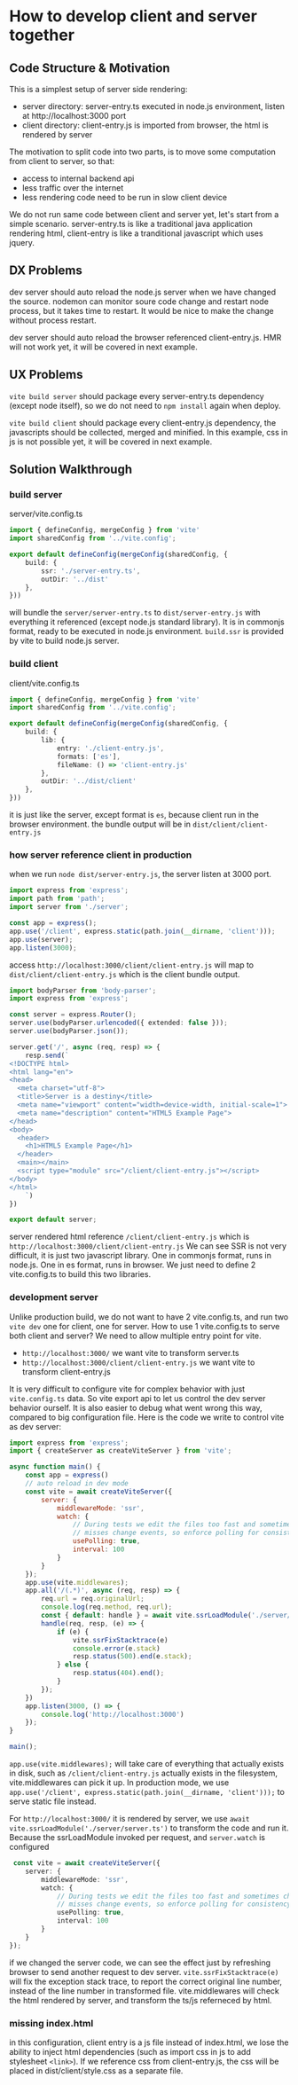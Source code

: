 # How to develop client and server together

## Code Structure & Motivation

This is a simplest setup of server side rendering:

* server directory: server-entry.ts executed in node.js environment, listen at http://localhost:3000 port
* client directory: client-entry.js is imported from browser, the html is rendered by server

The motivation to split code into two parts, is to move some computation from client to server, so that:

* access to internal backend api
* less traffic over the internet
* less rendering code need to be run in slow client device

We do not run same code between client and server yet, let's start from a simple scenario. server-entry.ts is like a traditional java application rendering html, client-entry is like a tranditional javascript which uses jquery.

## DX Problems

dev server should auto reload the node.js server when we have changed the source. nodemon can monitor soure code change and restart node process, but it takes time to restart. It would be nice to make the change without process restart.

dev server should auto reload the browser referenced client-entry.js. HMR will not work yet, it will be covered in next example.

## UX Problems

`vite build server` should package every server-entry.ts dependency (except node itself), so we do not need to `npm install` again when deploy.

`vite build client` should package every client-entry.js dependency, the javascripts should be collected, merged and minified. In this example, css in js is not possible yet, it will be covered in next example.

## Solution Walkthrough

### build server

server/vite.config.ts

```ts
import { defineConfig, mergeConfig } from 'vite'
import sharedConfig from '../vite.config';

export default defineConfig(mergeConfig(sharedConfig, {
    build: {
        ssr: './server-entry.ts',
        outDir: '../dist'
    },
}))
```

will bundle the `server/server-entry.ts` to `dist/server-entry.js` with everything it referenced (except node.js standard library). It is in commonjs format, ready to be executed in node.js environment. `build.ssr` is provided by vite to build node.js server.

### build client

client/vite.config.ts

```ts
import { defineConfig, mergeConfig } from 'vite'
import sharedConfig from '../vite.config';

export default defineConfig(mergeConfig(sharedConfig, {
    build: {
        lib: {
            entry: './client-entry.js',
            formats: ['es'],
            fileName: () => 'client-entry.js'
        },
        outDir: '../dist/client'
    },
}))
```

it is just like the server, except format is `es`, because client run in the browser environment. the bundle output will be in `dist/client/client-entry.js`

### how server reference client in production

when we run `node dist/server-entry.js`, the server listen at 3000 port.

```ts
import express from 'express';
import path from 'path';
import server from './server';

const app = express();
app.use('/client', express.static(path.join(__dirname, 'client')));
app.use(server);
app.listen(3000);
```

access `http://localhost:3000/client/client-entry.js` will map to `dist/client/client-entry.js` which is the client bundle output.

```ts
import bodyParser from 'body-parser';
import express from 'express';

const server = express.Router();
server.use(bodyParser.urlencoded({ extended: false }));
server.use(bodyParser.json());

server.get('/', async (req, resp) => {
    resp.send(`
<!DOCTYPE html>
<html lang="en">
<head>
  <meta charset="utf-8">
  <title>Server is a destiny</title>
  <meta name="viewport" content="width=device-width, initial-scale=1">
  <meta name="description" content="HTML5 Example Page">
</head>
<body>
  <header>
    <h1>HTML5 Example Page</h1>
  </header>
  <main></main>
  <script type="module" src="/client/client-entry.js"></script>
</body>
</html>
    `)
})

export default server;
```

server rendered html reference `/client/client-entry.js` which is `http://localhost:3000/client/client-entry.js`
We can see SSR is not very difficult, it is just two javascript library. One in commonjs format, runs in node.js. One in es format, runs in browser.
We just need to define 2 vite.config.ts to build this two libraries.

### development server

Unlike production build, we do not want to have 2 vite.config.ts, and run two `vite dev` one for client, one for server.
How to use 1 vite.config.ts to serve both client and server? We need to allow multiple entry point for vite.

* `http://localhost:3000/` we want vite to transform server.ts
* `http://localhost:3000/client/client-entry.js` we want vite to transform client-entry.js

It is very difficult to configure vite for complex behavior with just `vite.config.ts` data. So vite export api to let us control the dev server behavior ourself. It is also easier to debug what went wrong this way, compared to big configuration file. Here is the code we write to control vite as dev server:

```js
import express from 'express';
import { createServer as createViteServer } from 'vite';

async function main() {
    const app = express()
    // auto reload in dev mode
    const vite = await createViteServer({
        server: {
            middlewareMode: 'ssr',
            watch: {
                // During tests we edit the files too fast and sometimes chokidar
                // misses change events, so enforce polling for consistency
                usePolling: true,
                interval: 100
            }
        }
    });
    app.use(vite.middlewares);
    app.all('/(.*)', async (req, resp) => {
        req.url = req.originalUrl;
        console.log(req.method, req.url);
        const { default: handle } = await vite.ssrLoadModule('./server/server.ts');
        handle(req, resp, (e) => {
            if (e) {
                vite.ssrFixStacktrace(e)
                console.error(e.stack)
                resp.status(500).end(e.stack);
            } else {
                resp.status(404).end();
            }
        });
    })
    app.listen(3000, () => {
        console.log('http://localhost:3000')
    });
}

main();
```

`app.use(vite.middlewares);` will take care of everything that actually exists in disk, such as `/client/client-entry.js` actually exists in the filesystem, vite.middlewares can pick it up. In production mode, we use `app.use('/client', express.static(path.join(__dirname, 'client')));` to serve static file instead.

For `http://localhost:3000/` it is rendered by server, we use `await vite.ssrLoadModule('./server/server.ts')` to transform the code and run it. Because the ssrLoadModule invoked per request, and `server.watch` is configured

```ts
 const vite = await createViteServer({
    server: {
        middlewareMode: 'ssr',
        watch: {
            // During tests we edit the files too fast and sometimes chokidar
            // misses change events, so enforce polling for consistency
            usePolling: true,
            interval: 100
        }
    }
});
```

if we changed the server code, we can see the effect just by refreshing browser to send another request to dev server. `vite.ssrFixStacktrace(e)` will fix the exception stack trace, to report the correct original line number, instead of the line number in transformed file. vite.middlewares will check the html rendered by server, and transform the ts/js referneced by html.

### missing index.html

in this configuration, client entry is a js file instead of index.html, we lose the ability to inject html dependencies (such as import css in js to add stylesheet `<link>`). If we reference css from client-entry.js, the css will be placed in dist/client/style.css as a separate file.

